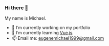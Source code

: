 ### Hi there 👋

My name is Michael.
- 🔭 I’m currently working on my portfolio
- 🌱 I’m currently learning [Vue.js](http://vuejs.org)
- 📫 Email me: eugenemichael1999@gmail.com

